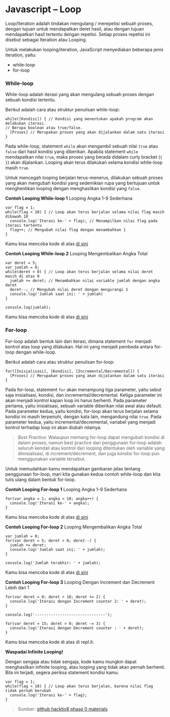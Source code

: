 # Javascript – Loop



Loop/Iteration adalah tindakan mengulang / merepetisi sebuah proses, dengan tujuan untuk mendapatkan deret hasil, atau dengan tujuan mendapatkan hasil tertentu dengan repetisi. Setiap proses repetisi ini disebut sebagai Iteration atau Looping.

Untuk melakukan looping/iteration, JavaScript menyediakan beberapa jenis iteration, yaitu:

* while-loop
* for-loop

### **While-loop** <a id="while-loop"></a>

While-loop adalah iterasi yang akan mengulang sebuah proses dengan sebuah kondisi tertentu.

Berikut adalah cara atau struktur penulisan while-loop:

```text
while([Kondisi]) { // Kondisi yang menentukan apakah program akan melakukan iterasi. 
// Berupa boolean atau true/false.
  [Proses] // Merupakan proses yang akan dijalankan dalam satu iterasi
}
```

Pada while-loop, statement `while` akan mengambil sebuah nilai `true` atau `false` dari hasil kondisi yang diberikan. Apabila statement `while` mendapatkan nilai `true`, maka proses yang berada didalam curly bracket \(`{ }`\) akan dijalankan. Looping akan terus dilakukan selama kondisi while-loop masih `true`.

Untuk mencegah looping berjalan terus-menerus, dilakukan sebuah proses yang akan mengubah kondisi yang sedemikian rupa yang bertujuan untuk menghentikan looping dengan menghasilkan kondisi yang `false`.

**Contoh Looping While-loop 1** Looping Angka 1-9 Sederhana

```text
var flag = 1;
while(flag < 10) { // Loop akan terus berjalan selama nilai flag masih dibawah 10
  console.log('Iterasi ke-' + flag); // Menampilkan nilai flag pada iterasi tertentu
  flag++; // Mengubah nilai flag dengan menambahkan 1
}
```

Kamu bisa mencoba kode di atas [di sini](https://jsbin.com/pahure/1/edit?js,console)

**Contoh Looping While-loop 2** Looping Mengembalikan Angka Total

```text
var deret = 5;
var jumlah = 0;
while(deret > 0) { // Loop akan terus berjalan selama nilai deret masih di atas 0
  jumlah += deret; // Menambahkan nilai variable jumlah dengan angka deret
  deret--; // Mengubah nilai deret dengan mengurangi 1
  console.log('Jumlah saat ini: ' + jumlah)
}
 
console.log(jumlah);
```

Kamu bisa mencoba kode di atas [di sini](https://jsbin.com/nolocam/edit?js,console)

### For-loop  <a id="for-loop"></a>

For-loop adalah bentuk lain dari iterasi, dimana statement `for` menjadi kontrol atas loop yang dilakukan. Hal ini yang menjadi pembeda antara for-loop dengan while-loop.

Berikut adalah cara atau struktur penulisan for-loop:

```text
for([Inisialisasi], [Kondisi], [Incremental/Decremental]) {
  [Proses] // Merupakan proses yang akan dijalankan dalam satu iterasi
} 
```

Pada for-loop, statement `for` akan menampung tiga parameter, yaitu sebut saja inisialisasi, kondisi, dan incremental/decremental. Ketiga parameter ini akan menjadi kontrol kapan loop ini harus berhenti. Pada parameter pertama, yaitu inisialisasi, sebuah variable diberikan nilai awal atau default. Pada parameter kedua, yaitu kondisi, for-loop akan terus berjalan selama kondisi ini masih terpenuhi, dengan kata lain, mengandung nilai `true`. Pada parameter kedua, yaitu incremental/decremental, variabel yang menjadi kontrol terhadap loop ini akan diubah nilainya.

> _Best Practice:_ Walaupun memang for-loop dapat mengubah kondisi di dalam proses, namun best practice dari penggunaan for-loop adalah seluruh kendali atau kontrol dari looping ditentukan oleh variable yang diinisialisasi, di increment/decrement, dan juga kondisi for-loop pun menggunakan variable tersebut.

Untuk memudahkan kamu mendapatkan gambaran jelas tentang penggunaan for-loop, mari kita gunakan kedua contoh while-loop dan kita tulis ulang dalam bentuk for-loop.

**Contoh Looping For-loop 1** Looping Angka 1-9 Sederhana

```text
for(var angka = 1; angka < 10; angka++) {
  console.log('Iterasi ke-' + angka);
} 
```

Kamu bisa mencoba kode di atas [di sini](https://jsbin.com/dijukel/edit?js,console)

**Contoh Looping For-loop 2** Looping Mengembalikan Angka Total

```text
var jumlah = 0;
for(var deret = 5; deret > 0; deret--) {
  jumlah += deret;
  console.log('Jumlah saat ini: ' + jumlah);
}
 
console.log('Jumlah terakhir: ' + jumlah);
```

Kamu bisa mencoba kode di atas [di sini](https://jsbin.com/xukega/edit?js,console)

**Contoh Looping For-loop 3** Looping Dengan Increment dan Decrement Lebih dari 1

```text
for(var deret = 0; deret < 10; deret += 2) {
  console.log('Iterasi dengan Increment counter 2: ' + deret);
}
 
console.log('-------------------------------');
 
for(var deret = 15; deret > 0; deret -= 3) {
  console.log('Iterasi dengan Decrement counter : ' + deret);
} 
```

Kamu bisa mencoba kode di atas di repl.it.

**Waspadai Infinite Looping!**

Dengan sengaja atau tidak sengaja, kode kamu mungkin dapat menghasilkan infinite looping, atau looping yang tidak akan pernah berhenti. Bila ini terjadi, segera periksa statement kondisi kamu.

```text
var flag = 1;
while(flag < 10) { // Loop akan terus berjalan, karena nilai flag tidak pernah berubah
  console.log('Iterasi ke-' + flag);
} 
```

> Sumber: [github hacktiv8 phase 0 materials](https://github.com/hacktiv8/phase-0-activities/blob/master/modules/js-first-time.md#loopiteration)

